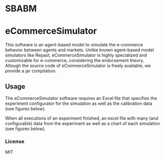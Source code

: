 # SBABM

# eCommerceSimulator

This software is an agent-based model to simulate the e-commerce behavior between agents and markets. Unlike known agent-based model simulators like Repast, eCommerceSimulator is highly specialized and customizable for e-commerce, considering the endorsement theory. Altough the source code of eCommerceSimulator is freely available, we provide a jar compilation.

## Usage

The eCommerceSimulator software requires an Excel file that specifies the experiment configurator for the simulation as well as the calibration data (see figures below).

When all executions of an experiment finished, an excel file with many (and configurable) data from the experiment as well as a chart of each simulation (see figures below).

### License

MIT
